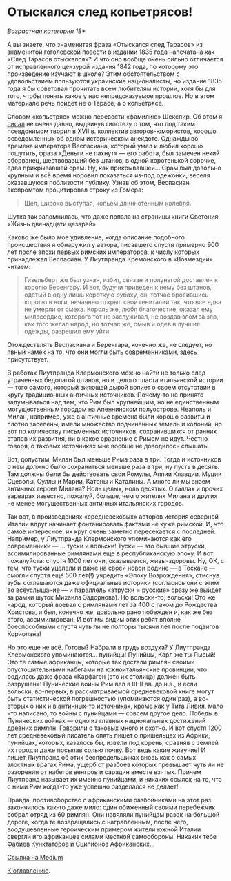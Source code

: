 # Отыскался след копьетрясов!

*Возрастная категория 18+*

А вы знаете, что знаменитая фраза «Отыскался след Тарасов» из знаменитой гоголевской повести в издании 1835 года напечатана как «След Тарасов отыскался»? И что оно вообще очень сильно отличается от исправленного цензурой издания 1842 года, по которому это произведение изучают в школе? Этим обстоятельством с удовольствием пользуются украинские националисты, но издание 1835 года я бы советовал прочитать всем любителям истории, хотя бы для того, чтобы понять какое у нас непредсказуемое прошлое. Но в этом материале речь пойдет не о Тарасе, а о копьетрясе.

Словом «копьетряс» можно перевести «фамилию» Шекспир. Об этом я [писал](/articles/iz-za-lesa-iz-za-gor-pokazal-muzhik-kop-e) не очень давно, выдвинув гипотезу о том, что под таким псевдонимом творил в XVII в. коллектив авторов-юмористов, хорошо осведомленных об одном историческом анекдоте. Однажды во времена императора Веспасиана, который умел и любил хорошо пошутить, фраза «Деньги не пахнут» — его работа, был замечен некий оборванец, шествовавший без штанов, в одной коротенькой сорочке, едва прикрывавшей срам. Ну, как прикрывавшей… Срам был довольно крупным и всё время норовил показаться из-под одежонки, веселя оказавшуюся поблизости публику. Узнав об этом, Веспасиан экспромтом процитировал строку из Гомера:

> Шел, широко выступая, копьем длиннотенным колебля.

Шутка так запомнилась, что даже попала на страницы книги Светония «Жизнь двенадцати цезарей».

Каково же было мое удивление, когда описание подобного происшествия я обнаружил у автора, писавшего спустя примерно 900 лет после эпохи первых римских императоров, к числу которых принадлежал Веспасиан. У Лиутпранда Кремонского в «Возмездии» читаем:

> Гизельберт же был узнан, избит, связан и полунагой доставлен к королю Беренгару. И вот, будучи приведен к нему без штанов, одетый в одну лишь короткую рубаху, он, тотчас бросившись королю в ноги, нечаянно открыл свои гениталии так, что все едва не умерли от смеха. Король же, любя благочестие, оказал ему милосердие, которого тот не заслуживал, не воздав злом за зло, как того желал народ, но тотчас же, омыв и одев в лучшие одежды, разрешил ему уйти.

Отождествлять Веспасиана и Беренгара, конечно же, не следует, но явный намек на то, что они могли быть современниками, здесь присутствует.

В работах Лиутпранда Клермонского можно найти не только след утраченных бедолагой штанов, но и целого пласта итальянской истории — того самого, который зияющей дырой вопиет о своем отсутствии в кругу традиционных античных источников. Почему-то не принято задумываться над тем, что Рим был крупнейшим, но не единственным могущественным городом на Апеннинском полуострове. Неаполь и Милан, например, уже в античные времена были хорошо развиты и плотно заселены, имели множество подчиненных земель и колоний, но вот по количеству письменных источников, сохранившихся от ранних этапов их развития, ни в какое сравнение с Римом не идут. Честно говоря, о таковых источниках мне вообще не доводилось слышать.

Вот, допустим, Милан был меньше Рима раза в три. Тогда и источников о нем должно было сохраниться меньше раза в три, ну пусть в десять. Там должны были бы действовать свои Ромулы, Аппии Клавдии, Муции Сцеволы, Суллы и Марии, Катоны и Каталины. А много ли мы знаем античных героев Милана? Ноль целых, ноль десятых. О галлах и прочих варварах известно, пожалуй, больше, чем о жителях Милана и других не менее могущественных античных итальянских городов.

Так вот, в произведениях «средневековых» авторов история северной Италии вдруг начинает фонтанировать фактами не хуже римской. И, что самое интересное, их круг очень заметно пересекается с последней. Например, у Лиутпранда Клермонского упоминаются как его современники — … туски и вольски! Туски — это бывшие этруски, ассимилированные римлянами еще в республиканскую эпоху. И вот пожалуйста: спустя 1000 лет они, оказывается, живы-здоровы. Ну, ОК, с тем, что туски уцелели и даже на своей новой родине — в Тоскане — смогли спустя ещё 500 лет(!) учредить «Эпоху Возрождения», стиснув зубы соглашаются даже официальные историки (согласись они с этим во всеуслышание — и параллель «этруски = русские» сразу же выйдет за рамки шуток Михаила Задорнова). Но вольски-то, вольски! Это же народ, который воевал с римлянами лет за 400 с гаком до Рождества Христова, и был, конечно же, довольно рано побежден и, как же без этого, ассимилирован. И вот мы видим этих ребят вполне боеспособными спустя чуть ли не полторы тысячи лет после подвигов Кориолана!

Но это еще не всё. Готовы? Набрали в грудь воздуха? У Лиутпранда Клермонского упоминаются… пунийцы! Пунийцы, Карл же ты Лысый! Это те самые африканцы, которые так достали римлян своими опустошительными набегами на южноитальянские провинции, что родилась даже фраза «Карфаген (это их столица) должен быть разрушен»! Пунические войны Рим вел в III-II вв. до н.э., и если вольски, во-первых, в рассматриваемой средневековой книге могут быть статистической погрешностью (упоминаются один раз), а во-вторых о них и в античных-то источниках, кроме как у Тита Ливия, мало что написано, то войны с пунийцами — совсем другое дело. Победы в Пунических войнах — одно из главных национальных достижений древних римлян. Говорили о таковых много и охотно. И вот спустя 1200 лет средневековый писатель опять пишет о пришельцах из Африки, пунийцах, которых, казалось бы, извели под корень, сравняв с землей их город и даже посыпав солью почву. Вот ведь какие живучие! И пишет Лиутпранд об этих беспредельщиках вновь как о самых злостных врагах Рима, ущерб от разбоев которых превышает чуть ли не разорения от набегов венгров и сарацин вместе взятых. Причем Лиутпранд называет их именно пунийцами, и никаких ссылок на то, что с ними Рим когда-то уже успешно разделался не делает!

Правда, противоборство с африканскими разбойниками на этот раз закончилось как-то даже мило: один обиженный своими перебежчик собрал отряд из 60 римлян. Они навяляли пунийцам разок на большой дороге, когда те возвращались с награбленным, после чего, воодушевленные героическим примером жители южной Италии свергли иго африканцев силами местной самообороны. Никаких тебе Фабиев Кунктаторов и Сципионов Африканских…

[Ссылка на Medium](https://yababay.medium.com/%D0%BE%D1%82%D1%8B%D1%81%D0%BA%D0%B0%D0%BB%D1%81%D1%8F-%D1%81%D0%BB%D0%B5%D0%B4-%D0%BA%D0%BE%D0%BF%D1%8C%D0%B5%D1%82%D1%80%D1%8F%D1%81%D0%BE%D0%B2-1ee7e7dd2c9c)

[К оглавлению](/#toc).
